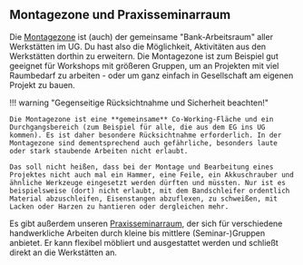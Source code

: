 ## Montagezone und Praxisseminarraum

Die [Montagezone](../coworking/#montagezone) ist (auch) der gemeinsame "Bank-Arbeitsraum" aller Werkstätten im UG. Du hast also die Möglichkeit, Aktivitäten aus den Werkstätten dorthin zu erweitern. Die Montagezone ist zum Beispiel gut geeignet für Workshops mit größeren Gruppen, um an Projekten mit viel Raumbedarf zu arbeiten - oder um ganz einfach in Gesellschaft am eigenen Projekt zu bauen.

!!! warning "Gegenseitige Rücksichtnahme und Sicherheit beachten!"

	Die Montagezone ist eine **gemeinsame** Co-Working-Fläche und ein Durchgangsbereich (zum Beispiel für alle, die aus dem EG ins UG kommen). Es ist daher besondere Rücksichtnahme erforderlich. In der Montagezone sind dementsprechend auch gefährliche, besonders laute oder stark staubende Arbeiten nicht erlaubt. 

	Das soll nicht heißen, dass bei der Montage und Bearbeitung eines Projektes nicht auch mal ein Hammer, eine Feile, ein Akkuschrauber und ähnliche Werkzeuge eingesetzt werden dürften und müssten. Nur ist es beispielsweise (dort) nicht erlaubt, mit dem Bandschleifer ordentlich Material abzuschleifen, Eisenstangen abzuflexen, zu schweißen, mit Lacken oder Harzen zu hantieren oder dergleichen mehr. 

Es gibt außerdem unseren [Praxisseminarraum](projektraeume.md#praxisseminarraum), der sich für verschiedene handwerkliche Arbeiten durch kleine bis mittlere (Seminar-)Gruppen anbietet. Er kann flexibel möbliert und ausgestattet werden und schließt direkt an die Werkstätten an.